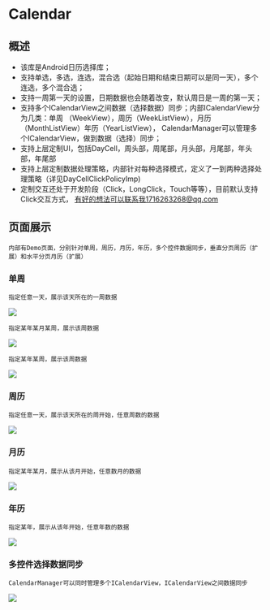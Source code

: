 # Calendar
## 概述
+   该库是Android日历选择库；
+   支持单选，多选，连选，混合选（起始日期和结束日期可以是同一天），多个连选，多个混合选；
+   支持一周第一天的设置，日期数据也会随着改变，默认周日是一周的第一天；
+   支持多个ICalendarView之间数据（选择数据）同步；内部ICalendarView分为几类：单周
（WeekView），周历（WeekListView），月历（MonthListView）年历（YearListView），
CalendarManager可以管理多个ICalendarView，做到数据（选择）同步；
+   支持上层定制UI，包括DayCell，周头部，周尾部，月头部，月尾部，年头部，年尾部
+   支持上层定制数据处理策略，内部针对每种选择模式，定义了一到两种选择处理策略（详见DayCellClickPolicyImp)
+   定制交互还处于开发阶段（Click，LongClick，Touch等等），目前默认支持Click交互方式，
有好的想法可以联系我1716263268@qq.com

## 页面展示
    内部有Demo页面，分别针对单周，周历，月历，年历，多个控件数据同步，垂直分页周历（扩展）和水平分页月历（扩展）

### 单周
    指定任意一天，展示该天所在的一周数据
![](SingleWeekView.jpg)

    指定某年某月某周，展示该周数据
![](MonthWeekView.jpg)

    指定某年某周，展示该周数据
![](YearWeekView.jpg)

### 周历
    指定任意一天，展示该天所在的周开始，任意周数的数据
![](WeekListView.jpg)

### 月历
    指定某年某月，展示从该月开始，任意数月的数据
![](MonthListView.jpg)

### 年历
    指定某年，展示从该年开始，任意年数的数据
![](YearListView.jpg)

### 多控件选择数据同步
    CalendarManager可以同时管理多个ICalendarView，ICalendarView之间数据同步
![](MultiICalendarView.jpg)

